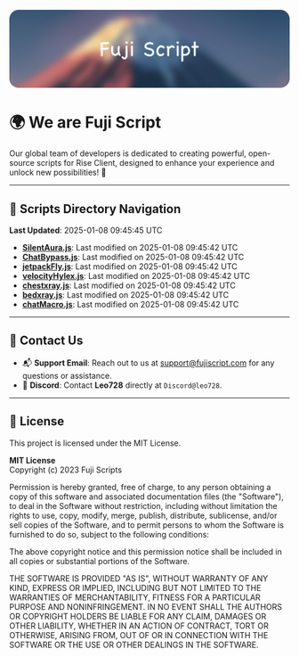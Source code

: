 ![Banner](.github/b.webp)

# 🌍 **We are Fuji Script**

Our global team of developers is dedicated to creating powerful, open-source scripts for Rise Client, designed to enhance your experience and unlock new possibilities! 🌟

---
<!-- SCRIPTS_NAVIGATION_START -->
## 📂 **Scripts Directory Navigation**

**Last Updated**: 2025-01-08 09:45:45 UTC

- **[SilentAura.js](scripts/SilentAura.js)**: Last modified on 2025-01-08 09:45:42 UTC
- **[ChatBypass.js](scripts/ChatBypass.js)**: Last modified on 2025-01-08 09:45:42 UTC
- **[jetpackFly.js](scripts/jetpackFly.js)**: Last modified on 2025-01-08 09:45:42 UTC
- **[velocityHylex.js](scripts/velocityHylex.js)**: Last modified on 2025-01-08 09:45:42 UTC
- **[chestxray.js](scripts/chestxray.js)**: Last modified on 2025-01-08 09:45:42 UTC
- **[bedxray.js](scripts/bedxray.js)**: Last modified on 2025-01-08 09:45:42 UTC
- **[chatMacro.js](scripts/chatMacro.js)**: Last modified on 2025-01-08 09:45:42 UTC

<!-- SCRIPTS_NAVIGATION_END -->

---

## 💬 **Contact Us**  
- 📬 **Support Email**: Reach out to us at [support@fujiscript.com](mailto:support@fujiscript.com) for any questions or assistance.  
- 💬 **Discord**: Contact **Leo728** directly at `Discord@leo728`.

---

## 📜 **License**

This project is licensed under the MIT License.  

**MIT License**  
Copyright (c) 2023 Fuji Scripts  

Permission is hereby granted, free of charge, to any person obtaining a copy of this software and associated documentation files (the "Software"), to deal in the Software without restriction, including without limitation the rights to use, copy, modify, merge, publish, distribute, sublicense, and/or sell copies of the Software, and to permit persons to whom the Software is furnished to do so, subject to the following conditions:  

The above copyright notice and this permission notice shall be included in all copies or substantial portions of the Software.  

THE SOFTWARE IS PROVIDED "AS IS", WITHOUT WARRANTY OF ANY KIND, EXPRESS OR IMPLIED, INCLUDING BUT NOT LIMITED TO THE WARRANTIES OF MERCHANTABILITY, FITNESS FOR A PARTICULAR PURPOSE AND NONINFRINGEMENT. IN NO EVENT SHALL THE AUTHORS OR COPYRIGHT HOLDERS BE LIABLE FOR ANY CLAIM, DAMAGES OR OTHER LIABILITY, WHETHER IN AN ACTION OF CONTRACT, TORT OR OTHERWISE, ARISING FROM, OUT OF OR IN CONNECTION WITH THE SOFTWARE OR THE USE OR OTHER DEALINGS IN THE SOFTWARE.  
